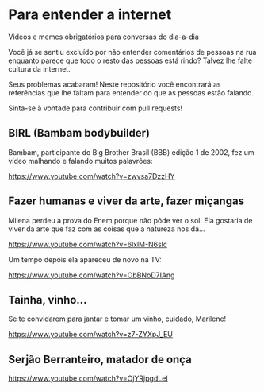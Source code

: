 # Para entender a internet
Videos e memes obrigatórios para conversas do dia-a-dia

Você já se sentiu excluído por não entender comentários de pessoas na rua enquanto parece que todo o resto das pessoas está rindo? Talvez lhe falte cultura da internet.

Seus problemas acabaram! Neste repositório você encontrará as referências que lhe faltam para entender do que as pessoas estão falando.

Sinta-se à vontade para contribuir com pull requests!


## BIRL (Bambam bodybuilder)

Bambam, participante do Big Brother Brasil (BBB) edição 1 de 2002, fez um vídeo malhando e falando muitos palavrões:

https://www.youtube.com/watch?v=zwvsa7DzzHY


## Fazer humanas e viver da arte, fazer miçangas

Milena perdeu a prova do Enem porque não pôde ver o sol. Ela gostaria de viver da arte que faz com as coisas que a natureza nos dá...

https://www.youtube.com/watch?v=6lxlM-N6slc

Um tempo depois ela apareceu de novo na TV:

https://www.youtube.com/watch?v=ObBNoD7IAng


## Tainha, vinho...

Se te convidarem para jantar e tomar um vinho, cuidado, Marilene!

https://www.youtube.com/watch?v=z7-ZYXpJ_EU


## Serjão Berranteiro, matador de onça

https://www.youtube.com/watch?v=OjYRjpgdLeI
